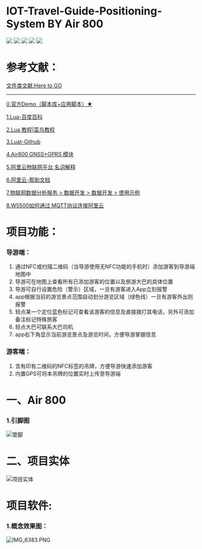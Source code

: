 # IOT-Travel-Guide-Positioning-System BY Air 800
![](https://img.shields.io/badge/Started%20at-19--10--8-blue)
![](https://img.shields.io/badge/Language-lua-blue)
![](https://img.shields.io/badge/Project%20Status-Developing-green)
![](https://img.shields.io/badge/Rely%20on-Air800%2BGPS-blue)
![](https://img.shields.io/badge/Key%20word-Air%20800%20%20%E9%98%BF%E9%87%8C%E4%BA%91%20%20Luat-orange)

# 参考文献：

[文件类文献:Here to GO](https://github.com/LengMingxuan/IOT_Inf_2019) 

---

[0.官方Demo（脚本库+应用脚本）★](https://github.com/openLuat/Luat_2G_RDA_8955/tree/master/script)

[1.Lua-百度百科](https://baike.baidu.com/item/lua/7570719?fr=aladdin)

[2.Lua 教程|菜鸟教程](https://www.runoob.com/lua/lua-tutorial.html)

[3.Luat-Github](https://github.com/openLuat/Luat_2G_RDA_8955)

[4.Air800 GNSS+GPRS 模块](http://www.openluat.com/Product/gnssgprs/Air800.html)

[5.阿里云物联网平台 名词解释](https://help.aliyun.com/document_detail/30524.html?spm=a2c4g.11186623.2.25.3b861996k6z1xq&tdsourcetag=s_pcqq_aiomsg)

[6.阿里云-帮助文档](https://help.aliyun.com/?spm=5176.13279267.floorOne.dHelpDoc.6f44378eaQ9OPk&tdsourcetag=s_pcqq_aiomsg)

[7.物联网数据分析服务 > 数据开发 > 数据开发 > 使用示例](https://help.aliyun.com/document_detail/113689.html?spm=a2c4g.11186623.2.21.112c526aX7VJY0&tdsourcetag=s_pcqq_aiomsg)

[8.W5500如何通过 MQTT协议连接阿里云](https://w5500.com/code/W5500EVB/STM32+W5500_MQTT.html)
# 项目功能：
### 导游端：
1. 通过NFC或扫描二维码（当导游使用无NFC功能的手机时）添加游客到导游端地图中
2. 导游可在地图上查看所有已添加游客的位置以及旅游大巴的具体位置
3. 导游可自行设置危险（警示）区域，一旦有游客进入App立刻报警
4. app根据当前的游览景点范围自动划分游览区域（绿色线）一旦有游客外出则报警
5. 轻点某一个定位蓝色标记可查看该游客的信息及直接拨打其电话，另外可添加备注标记特殊旅客
6. 轻点大巴可联系大巴司机
7. app右下角显示当前游览景点及游览时间，方便导游掌握信息
### 游客端：
1. 含有印有二维码的NFC标签的吊牌，方便导游快速添加游客
2. 内置GPS可将本吊牌的位置实时上传至导游端
# 一、Air 800
### 1.引脚图
![管脚](https://img01.sogoucdn.com/app/a/100520146/9f2c7ed3ec8b72fc559b4ee65cfe9380)

# 二、项目实体

![项目实体](https://img02.sogoucdn.com/app/a/100520146/28f21a2dce74ed941eefd72296d01d96)

# 项目软件:

### 1.概念效果图：
![IMG_6383.PNG](https://img03.sogoucdn.com/app/a/100520146/8a079493b27cc7ec6e62bb3ddaade8a6)
